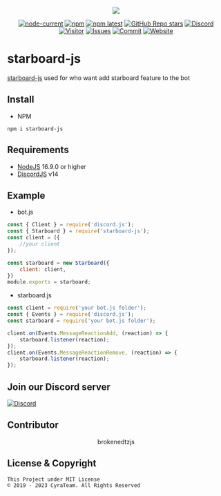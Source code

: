 <div align="center">
  <p>
    <a href="https://www.npmjs.com/package/starboard-js" target="_blank"><img src="https://nodei.co/npm/starboard-js.png?downloads=true&downloadRank=true&stars=true"></a>
  </p>
  <p>
    <a href="https://nodejs.org/" target="_blank"><img alt="node-current" src="https://img.shields.io/node/v/distube"></a>
    <a href="https://www.npmjs.com/package/starboard-js" target="_blank"><img alt="npm" src="https://img.shields.io/npm/dt/starboard-js"></a>
    <a href="https://www.npmjs.com/package/starboard-js"><img alt="npm latest" src="https://img.shields.io/npm/v/starboard-js/latest?color=blue&label=starboard-js%40latest&logo=npm"></a>
    <a href="https://github.com/skick1234/CyraTeam/starboard-js" target="_blank"><img alt="GitHub Repo stars" src="https://img.shields.io/github/stars/CyraTeam/starboard-js"></a>
    <a href="https://discord.gg/qpT2AeYZRN" target="_blank"><img alt="Discord" src="https://img.shields.io/discord/984857299858382908?label=CyraTeam&logo=discord"></a>
    <a href="https://github.com/CyraTeam/starboard-js"><img alt="Visitor" src="https://api.visitorbadge.io/api/visitors?path=https%3A%2F%2Fgithub.com%2FCyraTeam%2Fstarboard-js&countColor=%2337d67a&style=flat"></a>
    <a href="https://github.com/CyraTeam/starboard-js/issues"><img alt="Issues" src="https://img.shields.io/github/issues/CyraTeam/starboard-js"></a>
    <a href="https://github.com/CyraTeam/starboard-js"><img alt="Commit" src="https://img.shields.io/github/commit-activity/y/CyraTeam/starboard-js?label=Commit%20Activity&logo=github"></a>
    <a href="https://cyrabot.groups.id/"><img alt="Website" src="https://img.shields.io/website?url=https%3A%2F%2Fcyrabot.groups.id%2F"></a>
  </p>
</div>

# starboard-js
[starboard-js](https://github.com/CyraTeam/starboard-js) used for who want add starboard feature to the bot

## Install
- NPM
```
npm i starboard-js
```

## Requirements
- [NodeJS](https://nodejs.org) 16.9.0 or higher
- [DiscordJS](https://discord.js.org) v14

## Example
- bot.js
```js
const { Client } = require('discord.js');
const { Starboard } = require('starboard-js');
const client = ({
    //your client
});

const starboard = new Starboard({
    client: client,
})
module.exports = starboard;
```
- starboard.js
```js
const client = require('your bot.js folder');
const { Events } = require('discord.js');
const starboard = require('your bot.js folder');

client.on(Events.MessageReactionAdd, (reaction) => {
    starboard.listener(reaction);
});
client.on(Events.MessageReactionRemove, (reaction) => {
    starboard.listener(reaction);
});
```

## Join our Discord server
  <a href="https://discord.gg/qpT2AeYZRN" target="_blank"><img alt="Discord" src="https://img.shields.io/discord/984857299858382908?label=CyraTeam&logo=discord"></a>

## Contributor
<div align="center">
<p href="https://github.com/brokenedtzjs">brokenedtzjs</p>
</div>

## License & Copyright
```
This Project under MIT License
© 2019 - 2023 CyraTeam. All Rights Reserved
```
